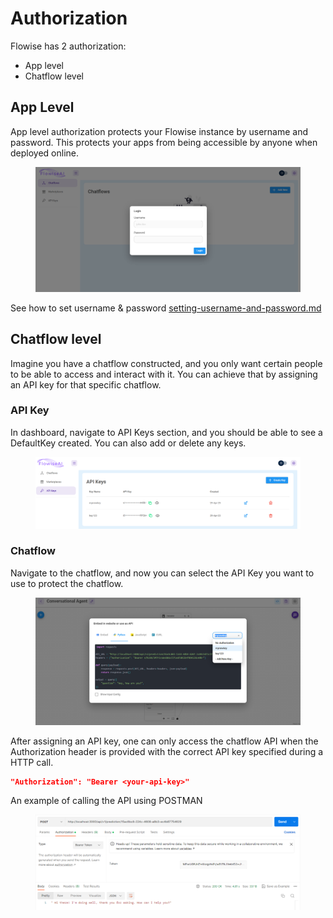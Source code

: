 # Authorization

Flowise has 2 authorization:

* App level
* Chatflow level

## App Level

App level authorization protects your Flowise instance by username and password. This protects your apps from being accessible by anyone when deployed online.

<figure><img src="../.gitbook/assets/image (2) (1).png" alt=""><figcaption></figcaption></figure>

See how to set username & password [setting-username-and-password.md](setting-username-and-password.md "mention")

## Chatflow level

Imagine you have a chatflow constructed, and you only want certain people to be able to access and interact with it. You can achieve that by assigning an API key for that specific chatflow.

### API Key

In dashboard, navigate to API Keys section, and you should be able to see a DefaultKey created. You can also add or delete any keys.

<figure><img src="../.gitbook/assets/image (6) (1).png" alt=""><figcaption></figcaption></figure>

### Chatflow

Navigate to the chatflow, and now you can select the API Key you want to use to protect the chatflow.

<figure><img src="../.gitbook/assets/image (3) (1) (1).png" alt=""><figcaption></figcaption></figure>

After assigning an API key, one can only access the chatflow API when the Authorization header is provided with the correct API key specified during a HTTP call.

```json
"Authorization": "Bearer <your-api-key>"
```

An example of calling the API using POSTMAN

<figure><img src="../.gitbook/assets/image (1) (1) (1).png" alt=""><figcaption></figcaption></figure>

